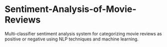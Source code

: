 # Sentiment-Analysis-of-Movie-Reviews
Multi-classifier sentiment analysis system for categorizing movie reviews as positive or negative using NLP techniques and machine learning.
